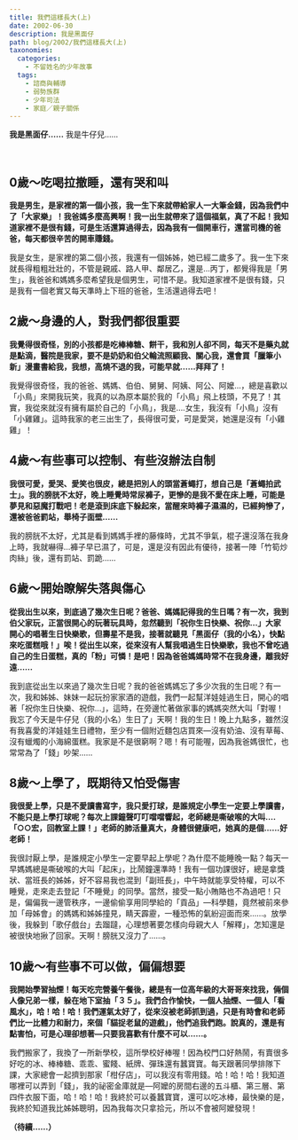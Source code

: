 ```yaml
---
title: 我們這樣長大(上)
date: 2002-06-30
description: 我是黑面仔
path: blog/2002/我們這樣長大(上)
taxonomies:
  categories: 
    - 不留姓名的少年故事
  tags: 
    - 諮商與輔導
    - 弱勢族群
    - 少年司法
    - 家庭／親子關係
---
```

<p class="text-center"><b>我是黑面仔……</b>
我是牛仔兒……</p></br>

## 0歲～吃喝拉撤睡，還有哭和叫
<b>我是男生，是家裡的第一個小孩，我一生下來就帶給家人一大筆金錢，因為我們中了「大家樂」！我爸媽多麼高興啊！我一出生就帶來了這個福氣，真了不起！我知道家裡不是很有錢，可是生活還算過得去，因為我有一個開車行，還當司機的爸爸，每天都很辛苦的開車賺錢。</b></br>

我是女生，是家裡的第二個小孩，我還有一個姊姊，她已經二歲多了。我一生下來就長得粗粗壯壯的，不管是親戚、路人甲、鄰居乙，還是…丙丁，都覺得我是「男生」，我爸爸和媽媽多麼希望我是個男生，可惜不是。我知道家裡不是很有錢，只是我有一個老實又每天準時上下班的爸爸，生活還過得去吧！</br>

## 2歲～身邊的人，對我們都很重要
<b>我覺得很奇怪，別的小孩都是吃棒棒糖、餅干，我和別人卻不同，每天不是藥丸就是點滴，醫院是我家，要不是奶奶和伯父輪流照顧我、關心我，還會買「臘筆小新」漫畫書給我，我想，高燒不退的我，可能早就……拜拜了！</b></br>

我覺得很奇怪，我的爸爸、媽媽、伯伯、舅舅、阿姨、阿公、阿嬤…，總是喜歡以「小鳥」來開我玩笑，我真的以為原本屬於我的「小鳥」飛上枝頭，不見了！其實，我從來就沒有擁有屬於自己的「小鳥」，我是….女生，我沒有「小鳥」沒有「小雞雞」。這時我家的老三出生了，長得很可愛，可是愛哭，她還是沒有「小雞雞」！</br>

## 4歲～有些事可以控制、有些沒辦法自制
<b>我很可愛，愛哭、愛笑也很皮，總是把別人的頭當蒼蠅打，想自己是「蒼蠅拍武士」。我的膀胱不太好，晚上睡覺時常尿褲子，更慘的是我不愛在床上睡，可能是夢見和惡魔打戰吧！老是滾到床底下躲起來，當醒來時褲子濕濕的，已經夠慘了，還被爸爸罰站，舉椅子面壁……</b></br>

我的膀胱不太好，尤其是看到媽媽手裡的藤條時，尤其不爭氣，棍子還沒落在我身上時，我就嚇得…褲子早已濕了，可是，還是沒有因此有優待，接著一陣「竹筍炒肉絲」後，還有罰站、罰跪……</br>

## 6歲～開始瞭解失落與傷心
<b>從我出生以來，到底過了幾次生日呢？爸爸、媽媽記得我的生日嗎？有一次，我到伯父家玩，正當很開心的玩著玩具時，忽然聽到「祝你生日快樂、祝你…」大家開心的唱著生日快樂歌，但壽星不是我，接著就聽見「黑面仔（我的小名），快點來吃蛋糕哦！」唉！從出生以來，從來沒有人幫我唱過生日快樂歌，我也不曾吃過自己的生日蛋糕，真的「粉」可憐！是吧！因為爸爸媽媽時常不在我身邊，離我好遠……</b></br>

我到底從出生以來過了幾次生日呢？我的爸爸媽媽忘了多少次我的生日呢？有一次，我和姊姊、妹妹一起玩扮家家酒的遊戲，我們一起幫洋娃娃過生日，開心的唱著「祝你生日快樂、祝你…」，這時，在旁邊忙著做家事的媽媽突然大叫「對喔！我忘了今天是牛仔兒（我的小名）生日了」天啊！我的生日！晚上九點多，雖然沒有我喜愛的洋娃娃生日禮物，至少有一個附近麵包店買來—沒有奶油、沒有草莓、沒有蠟燭的小海綿蛋糕。我家是不是很窮啊？嗯！有可能喔，因為我爸媽很忙，也常常為了「錢」吵架……</br>

## 8歲～上學了，既期待又怕受傷害
<b>我很愛上學，只是不愛讀書寫字，我只愛打球，是誰規定小學生一定要上學讀書，不能只是上學打球呢？每次上課鐘聲叮叮噹噹響起，老師總是嘶破喉的大叫….「○○宏，回教室上課！」老師的肺活量真大，身體很健康吧，她真的是個……好老師！</b></br>

我很討厭上學，是誰規定小學生一定要早起上學呢？為什麼不能睡晚一點？每天一早媽媽總是嘶破喉的大叫「起床」，比鬧鐘還準時！我有一個功課很好，總是拿獎狀、當班長的姊姊，好不容易我也混到「副班長」，中午時就能享受特權，可以不睡覺，走來走去登記「不睡覺」的同學。當然，接受一點小賄賂也不為過吧！只是，偏偏我一邊管秩序，一邊偷偷享用同學給的「貢品」—科學麵，竟然被前來參加「母姊會」的媽媽和姊姊撞見，睛天霹靂，一種恐怖的氣紛迎面而來……。放學後，我躲到「歌仔戲台」去蹓躂，心理想著要怎樣向母親大人「解釋」，怎知還是被很快地揪了回家。天啊！膀胱又沒力了……。</br>

## 10歲～有些事不可以做，偏偏想要
<b>我開始學習抽煙！每天吃完營養午餐後，總是有一位高年級的大哥哥來找我，倆個人像兄弟一樣，躲在地下室抽「３５」。我們合作愉快，一個人抽煙、一個人「看風水」，哈！哈！哈！我們運氣太好了，從來沒被老師抓到過，只是有時會和老師們比一比體力和耐力，來個「貓捉老鼠的遊戲」，他們追我們跑。說真的，還是有點害怕，可是心理卻想著—只要我喜歡有什麼不可以……。</b></br>

我們搬家了，我換了一所新學校，這所學校好棒喔！因為校門口好熱鬧，有賣很多好吃的冰、棒棒糖、乖乖、蜜餞、紙牌、彈珠還有蠶寶寶。每天跟著同學排隊下課，大家總會一起擠到那家「柑仔店」，可以我沒有零用錢。哈！哈！哈！我知道哪裡可以弄到「錢」，我的祕密金庫就是—阿嬤的房間右邊的五斗櫃、第三層、第四件衣服下面，哈！哈！哈！我終於可以養蠶寶寶，還可以吃冰棒，最快樂的是，我終於知道我比姊姊聰明，因為我每次只拿拾元，所以不會被阿嬤發現！</br>

<b>（待續……）</b>


